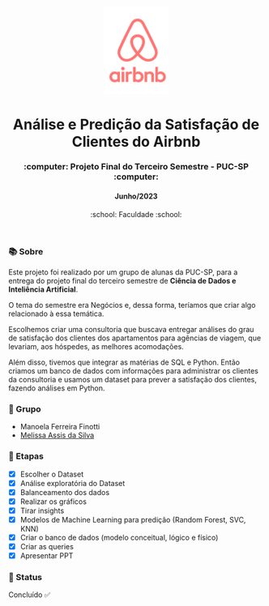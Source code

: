 <p align="center">
  <img src="https://github.com/maafinotti/satisfacao_clientes_airbnb/blob/master/img/logo.png" width = '130' high = '130'>
</p>

<h1 align="center">Análise e Predição da Satisfação de Clientes do Airbnb</h1>

<h3 align="center">:computer: Projeto Final do Terceiro Semestre - PUC-SP :computer: </h3>
<h4 align="center">Junho/2023</h4>
<p align='center'> :school: Faculdade :school: </p>
 
  </br>
  
### :books: Sobre
Este projeto foi realizado por um grupo de alunas da PUC-SP, para a entrega do projeto final do terceiro semestre de **Ciência de Dados e Inteliência Artificial**.

O tema do semestre era Negócios e, dessa forma, teríamos que criar algo relacionado à essa temática. 

Escolhemos criar uma consultoria que buscava entregar análises do grau de satisfação dos clientes dos apartamentos para agências de viagem, que levariam, aos hóspedes, as melhores acomodações.

Além disso, tivemos que integrar as matérias de SQL e Python. Então criamos um banco de dados com informações para administrar os clientes da consultoria e usamos um dataset para prever a satisfação dos clientes, fazendo análises em Python.

### :dancers: Grupo
- Manoela Ferreira Finotti
- [Melissa Assis da Silva](https://github.com/melassiss)

### :bookmark_tabs: Etapas
- [x] Escolher o Dataset
- [x] Análise exploratória do Dataset
- [x] Balanceamento dos dados
- [x] Realizar os gráficos
- [x] Tirar insights
- [x] Modelos de Machine Learning para predição (Random Forest, SVC, KNN)
- [x] Criar o banco de dados (modelo conceitual, lógico e físico)
- [x] Criar as queries
- [x] Apresentar PPT

### :eyes: Status
Concluído :white_check_mark:
